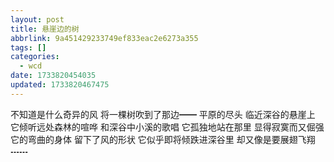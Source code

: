 ```yaml
---
layout: post
title: 悬崖边的树
abbrlink: 9a451429233749ef833eac2e6273a355
tags: []
categories:
  - wcd
date: 1733820454035
updated: 1733820467475
---
```


不知道是什么奇异的风
将一棵树吹到了那边━━
平原的尽头
临近深谷的悬崖上
它倾听远处森林的喧哗
和深谷中小溪的歌唱
它孤独地站在那里
显得寂寞而又倔强
它的弯曲的身体
留下了风的形状
它似乎即将倾跌进深谷里
却又像是要展翅飞翔┅┅
